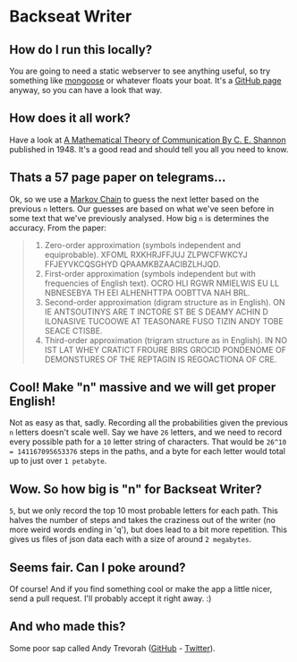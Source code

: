 Backseat Writer
===============

How do I run this locally?
--------------------------
You are going to need a static webserver to see anything useful, so try something like [mongoose](https://code.google.com/p/mongoose) or whatever floats your boat. It's a [GitHub page](http://trevorah.github.com/backseat-writer) anyway, so you can have a look that way.

How does it all work?
---------------------
Have a look at [A Mathematical Theory of Communication By C. E. Shannon](http://cm.bell-labs.com/cm/ms/what/shannonday/shannon1948.pdf) published in 1948. It's a good read and should tell you all you need to know.

Thats a 57 page paper on telegrams... 
-------------------------------------
Ok, so we use a [Markov Chain](http://en.wikipedia.org/wiki/Markov_chain) to guess the next letter based on the previous `n` letters. Our guesses are based on what we've seen before in some text that we've previously analysed. How big `n` is determines the accuracy. From the paper:

>1. Zero-order approximation (symbols independent and equiprobable).
>	XFOML RXKHRJFFJUJ ZLPWCFWKCYJ FFJEYVKCQSGHYD QPAAMKBZAACIBZLHJQD.
>2. First-order approximation (symbols independent but with frequencies of English text).
>	OCRO HLI RGWR NMIELWIS EU LL NBNESEBYA TH EEI ALHENHTTPA OOBTTVA NAH BRL.
>3. Second-order approximation (digram structure as in English).
>	ON IE ANTSOUTINYS ARE T INCTORE ST BE S DEAMY ACHIN D ILONASIVE TUCOOWE AT TEASONARE FUSO TIZIN ANDY TOBE SEACE CTISBE.
>4. Third-order approximation (trigram structure as in English).
>	IN NO IST LAT WHEY CRATICT FROURE BIRS GROCID PONDENOME OF DEMONSTURES OF THE REPTAGIN IS REGOACTIONA OF CRE.

Cool! Make "n" massive and we will get proper English!
-------------------------------
Not as easy as that, sadly. Recording all the probabilities given the previous `n` letters doesn't scale well. Say we have `26` letters, and we need to record every possible path for a `10` letter string of characters. That would be `26^10 = 141167095653376` steps in the paths, and a byte for each letter would total up to just over `1 petabyte`.

Wow. So how big is "n" for Backseat Writer?
-------------------------------------------
`5`, but we only record the top 10 most probable letters for each path. This halves the number of steps and takes the craziness out of the writer (no more weird words ending in 'q'), but does lead to a bit more repetition. This gives us files of json data each with a size of around `2 megabytes`.

Seems fair. Can I poke around?
------------------------------
Of course! And if you find something cool or make the app a little nicer, send a pull request. I'll probably accept it right away. :)

And who made this?
------------------
Some poor sap called Andy Trevorah ([GitHub](https://github.com/trevorah) - [Twitter](https://twitter.com/AndyTrevorah)).